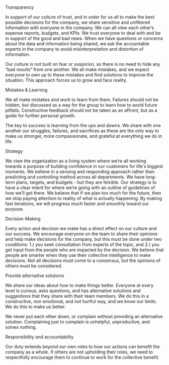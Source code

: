 Transparency

In support of our culture of trust, and in order for us all to make the best possible decisions for the company, we share sensitive and unfiltered information with everyone in the company. We can all view each other’s expense reports, budgets, and KPIs. We trust everyone to deal with and be in support of the good and bad news. When we have questions or concerns about the data and information being shared, we ask the  accountable experts in the company to avoid misinterpretation and distortion of information. 

Our culture is not built on fear or suspicion, so there is no need to hide any “bad results” from one another. We all make mistakes, and we expect everyone to own up to these mistakes and find solutions to improve the situation. This approach forces us to grow and face  reality. 

Mistakes & Learning

We all make mistakes and work to learn from them. Failures should not be hidden, but discussed as a way for the group to learn how to avoid future pitfalls. Constructive feedback should not be taken as an affront, but as a guide for further personal growth.
 
The key to success is learning from the ups and downs. We share with one another our struggles, failures, and sacrifices as these are the only way to make us stronger, more compassionate, and grateful at everything we do in life.

Strategy 

We view the organization as a living system where we’re all working towards a purpose of building confidence in our customers for life's biggest moments. We believe in a sensing and responding approach rather than predicting and controlling method across all departments. We have long-term plans, targets, and budgets - but they are felxible. Our strategy is to have a clear intent for where we’re going with an outline of guidelines of how we’ll get there. We believe that if we plan too much for the future, then we stop paying attention to reality of what is actually happening. By making fast iterations, we will progress much faster and smoothly toward our purpose. 

Decision-Making

Every action and decision we make has a direct effect on our culture and our success. We encourage everyone on the team to share their opinions and help make decisions for the company, but this must be done under two conditions: 1.) you seek consultation from experts of the topic, and 2.) you get input from the people who are impacted by the decision. We believe that people are smarter when they use their collective intelligence to make decisions. Not all decisions must come to a consensus, but the opinions of others must be considered.

Provide alternative solutions

We share our ideas about how to make things better. Everyone at every level is curious, asks questions, and has alternative solutions and suggestions that they share with their team members. We do this in a constructive, non emotional, and not hurtful way, and we know our limits. We do this to make us better.
 
We never put each other down, or complain without providing an alternative solution. Complaining just to complain is unhelpful, unproductive, and solves nothing.

Responsibility and accountability

Our duty extends beyond our own roles to how our actions can benefit the company as a whole. If others are not upholding their roles, we need to respectfully encourage them to continue to work for the collective benefit.
